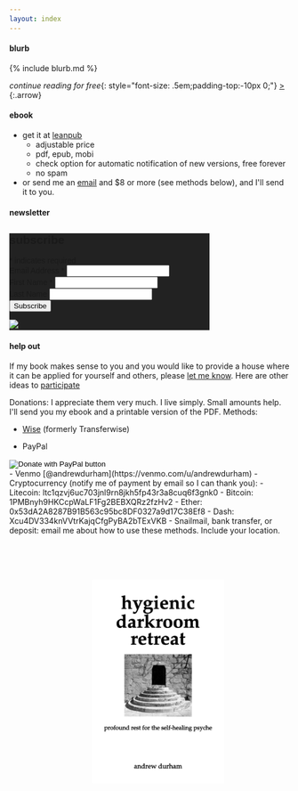 ```yaml
---
layout: index
---
```


#### blurb

{% include blurb.md %}

_continue reading for free_{: style="font-size: .5em;padding-top:-10px 0;"} [&gt;](/dedication)
{:.arrow}

#### ebook

- get it at [leanpub](https://leanpub.com/darkroomretreat)
    - adjustable price
    - pdf, epub, mobi
    - check option for automatic notification of new versions, free forever
    - no spam
- or send me an [email](/about) and $8 or more (see methods below), and I'll send it to you.

#### newsletter

<!-- Begin Mailchimp Signup Form -->
<link href="//cdn-images.mailchimp.com/embedcode/classic-071822.css" rel="stylesheet" type="text/css">
<style type="text/css">
	#mc_embed_signup{background:#222; clear:left; font:14px Helvetica,Arial,sans-serif;  width:360px;}
	/* Add your own Mailchimp form style overrides in your site stylesheet or in this style block.
	   We recommend moving this block and the preceding CSS link to the HEAD of your HTML file. */
</style>
<div id="mc_embed_signup">
    <form action="https://darkroomretreat.us7.list-manage.com/subscribe/post?u=d6d59515adc7449be31fb5e5a&amp;id=7c408bdfaa&amp;f_id=009dd0e4f0" method="post" id="mc-embedded-subscribe-form" name="mc-embedded-subscribe-form" class="validate" target="_blank" novalidate>
        <div id="mc_embed_signup_scroll">
        <h2>subscribe</h2>
        <div class="indicates-required"><span class="asterisk">*</span> indicates required</div>
<div class="mc-field-group">
	<label for="mce-EMAIL">Email Address  <span class="asterisk">*</span>
</label>
	<input type="email" value="" name="EMAIL" class="required email" id="mce-EMAIL" required>
</div>
<div class="mc-field-group">
	<label for="mce-FNAME">First Name  <span class="asterisk">*</span>
</label>
	<input type="text" value="" name="FNAME" class="required" id="mce-FNAME" required>
</div>
<div class="mc-field-group">
	<label for="mce-LNAME">Last Name </label>
	<input type="text" value="" name="LNAME" class="" id="mce-LNAME">
</div>
<div hidden="true"><input type="hidden" name="tags" value="8166518"></div>
	<div id="mce-responses" class="clear foot">
		<div class="response" id="mce-error-response" style="display:none"></div>
		<div class="response" id="mce-success-response" style="display:none"></div>
	</div>    <!-- real people should not fill this in and expect good things - do not remove this or risk form bot signups-->
    <div style="position: absolute; left: -5000px;" aria-hidden="true"><input type="text" name="b_d6d59515adc7449be31fb5e5a_7c408bdfaa" tabindex="-1" value=""></div>
        <div class="optionalParent">
            <div class="clear foot">
                <input type="submit" value="Subscribe" name="subscribe" id="mc-embedded-subscribe" class="button">
                <p class="brandingLogo"><a href="http://eepurl.com/ihVLjH" title="Mailchimp - email marketing made easy and fun"><img style="background:#222;padding:0" src="https://eep.io/mc-cdn-images/template_images/branding_logo_text_light_dtp.svg"></a></p>
            </div>
        </div>
    </div>
</form>
</div>
<script type='text/javascript' src='//s3.amazonaws.com/downloads.mailchimp.com/js/mc-validate.js'></script><script type='text/javascript'>(function($) {window.fnames = new Array(); window.ftypes = new Array();fnames[0]='EMAIL';ftypes[0]='email';fnames[1]='FNAME';ftypes[1]='text';fnames[2]='LNAME';ftypes[2]='text';}(jQuery));var $mcj = jQuery.noConflict(true);</script>
<!--End mc_embed_signup-->

#### help out

If my book makes sense to you and you would like to provide a house where it can be applied for yourself and others, please [let me know](/about). Here are other ideas to [participate](/about/participate/)

Donations: I appreciate them very much. I live simply. Small amounts help. I'll send you my ebook and a printable version of the PDF. Methods:

- [Wise](https://wise.com/share/andrewd1878) (formerly Transferwise)

- PayPal
<form action="https://www.paypal.com/donate" method="post" target="_top">
<input type="hidden" name="hosted_button_id" value="TF5HRJLU52YJE" />
<input type="image" src="https://www.paypalobjects.com/en_US/i/btn/btn_donate_SM.gif" border="0" name="submit" title="PayPal - The safer, easier way to pay online!" alt="Donate with PayPal button" />

</form>
- Venmo [@andrewdurham](https://venmo.com/u/andrewdurham)
- Cryptocurrency (notify me of payment by email so I can thank you):
    - Litecoin: ltc1qzvj6uc703jnl9rn8jkh5fp43r3a8cuq6f3gnk0 
    - Bitcoin: 1PMBnyh9HKCcpWaLF1Fg2BEBXQRz2fzHv2
    - Ether: 0x53dA2A8287B91B563c95bc8DF0327a9d17C38Ef8
    - Dash: Xcu4DV334knVVtrKajqCfgPyBA2bTExVKB                                                                                                                                                                                
- Snailmail, bank transfer, or deposit: email me about how to use these methods. Include your location.

<p style="text-align: center;margin:80px 0 0 30px"><a href="https://leanpub.com/darkroomretreat"><img src="/img/book-cover.png" label="cover image" width="50%" title="buy now" class="cover" style="padding:0"></a>
